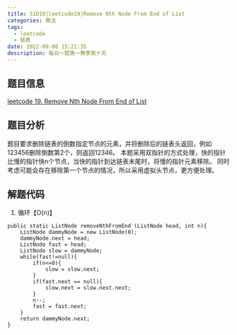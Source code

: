 ```yaml
---
title: S1D10|leetcode19|Remove Nth Node From End of List
categories: 算法
tags:
  - leetcode
  - 链表
date: 2022-09-08 15:21:35
description: 每日一题第一赛季第十天
---
```

## 题目信息
[leetcode 19. Remove Nth Node From End of List](https://leetcode.com/problems/remove-nth-node-from-end-of-list/)
## 题目分析
题目要求删除链表的倒数指定节点的元素，并将删除后的链表头返回，例如123456删除倒数第2个，则返回12346。
本题采用双指针的方式处理，快的指针比慢的指针快n个节点，当快的指针到达链表末尾时，将慢的指针元素移除。
同时考虑可能会存在移除第一个节点的情况，所以采用虚拟头节点，更方便处理。
## 解题代码

1. 循环【O(n)】
~~~
public static ListNode removeNthFromEnd (ListNode head, int n){
    ListNode dammyNode = new ListNode(0);
    dammyNode.next = head;
    ListNode fast = head;
    ListNode slow = dammyNode;
    while(fast!=null){
        if(n<=0){
            slow = slow.next;
        }
        if(fast.next == null){
            slow.next = slow.next.next;
        }
        n--;
        fast = fast.next;
    }
    return dammyNode.next;
}
~~~
